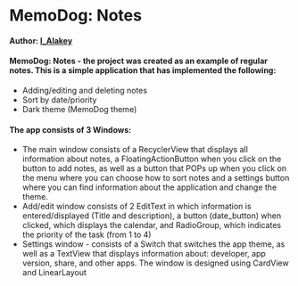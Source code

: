 # MemoDog: Notes

#### Author: [I_Alakey](https://www.instagram.com/i_alakey)

#### MemoDog: Notes - the project was created as an example of regular notes. This is a simple application that has implemented the following:
  - Adding/editing and deleting notes
  - Sort by date/priority
  - Dark theme (MemoDog theme)

#### The app consists of 3 Windows:

  - The main window consists of a RecyclerView that displays all information about notes, a FloatingActionButton when you click on the button to add notes, as well as a button that POPs up when you click on the menu where you can choose how to sort notes and a settings button where you can find information about the application and change the theme.
  - Add/edit window consists of 2 EditText in which information is entered/displayed (Title and description), a button (date_button) when clicked, which displays the calendar, and RadioGroup, which indicates the priority of the task (from 1 to 4)
  - Settings window - consists of a Switch that switches the app theme, as well as a TextView that displays information about: developer, app version, share, and other apps. The window is designed using CardView and LinearLayout
